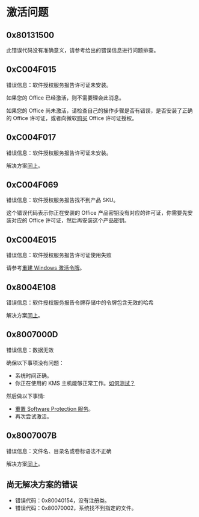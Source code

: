 # 激活问题

## 0x80131500

此错误代码没有准确意义，请参考给出的错误信息进行问题排查。

## 0xC004F015

错误信息：软件授权服务报告许可证未安装。

如果您的 Office 已经激活，则不需要理会此消息。

如果您的 Office 尚未激活，请检查自己的操作步骤是否有错误，是否安装了正确的 Office 许可证，或者向微软[购买](https://otp.landian.vip/zh-cn/#store) Office 许可证授权。

## 0xC004F017

错误信息：软件授权服务报告许可证未安装。

解决方案[同上](activation.md#_0xc004f015)。

## 0xC004F069

错误信息：软件授权服务报告找不到产品 SKU。

这个错误代码表示你正在安装的 Office 产品密钥没有对应的许可证，你需要先安装对应的 Office 许可证，然后再安装这个产品密钥。

## 0xC004E015

错误信息：软件授权服务报告许可证使用失败

请参考[重建 Windows 激活令牌](/zh-cn/toolbox/windows.md#重建-windows-激活令牌)。

## 0x8004E108

错误信息：软件授权服务报告令牌存储中的令牌包含无效的哈希

解决方案[同上](activation.md#_0xc004e015)。

## 0x8007000D

错误信息：数据无效

确保以下事项没有问题：

- 系统时间正确。
- 你正在使用的 KMS 主机能够正常工作。[如何测试？](/zh-cn/toolbox/README.md#测试-kms-主机可用性)

然后做以下事情:

- [重置 Software Protection 服务](/zh-cn/toolbox/windows.md#重置-software-protection-服务)。
- 再次尝试激活。

## 0x8007007B

错误信息：文件名、目录名或卷标语法不正确

解决方案[同上](activation.md#_0x8007000d)。

## 尚无解决方案的错误

- 错误代码：0x80040154，没有注册类。
- 错误代码：0x80070002，系统找不到指定的文件。
